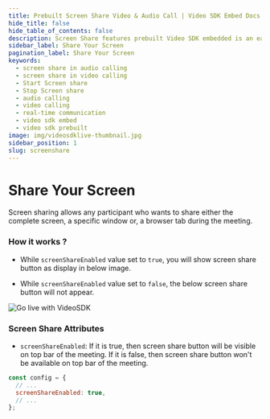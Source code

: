 ```yaml
---
title: Prebuilt Screen Share Video & Audio Call | Video SDK Embed Docs
hide_title: false
hide_table_of_contents: false
description: Screen Share features prebuilt Video SDK embedded is an easy-to-use video calling API. Video SDK Prebuilt makes it easy for developers to add video calls 10 in minutes to any website or app.
sidebar_label: Share Your Screen
pagination_label: Share Your Screen
keywords:
  - screen share in audio calling
  - screen share in video calling
  - Start Screen share
  - Stop Screen share
  - audio calling
  - video calling
  - real-time communication
  - video sdk embed
  - video sdk prebuilt
image: img/videosdklive-thumbnail.jpg
sidebar_position: 1
slug: screenshare
---
```


# Share Your Screen

Screen sharing allows any participant who wants to share either the complete screen, a specific window or, a browser tab during the meeting.

### How it works ?

- While `screenShareEnabled` value set to `true`, you will show screen share button as display in below image.

- While `screenShareEnabled` value set to `false`, the below screen share button will not appear.

![Go live with VideoSDK](/img/prebuilt/prebuilt-screen-share.png)

### Screen Share Attributes

- `screenShareEnabled`: If it is true, then screen share button will be visible on top bar of the meeting. If it is false, then screen share button won't be available on top bar of the meeting.

```js title="index.html"
const config = {
  // ...
  screenShareEnabled: true,
  // ...
};
```
